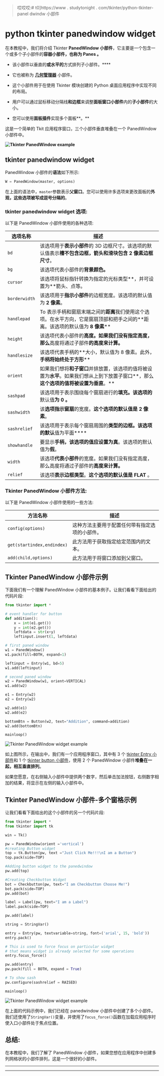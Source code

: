 > 哎哎哎:# t0]https://www . studytonight . com/tkinter/python-tkinter-panel dwindw 小部件


# python tkinter panedwindow widget

在本教程中，我们将介绍 Tkinter **PanedWindow 小部件**，它主要是一个包含一个或多个子小部件的**容器小部件，也称为 **Panes** 。**

*   该小部件以垂直的**或水平的**方式排列子小部件。****

*   它也被称为 [**几何管理器**](https://www.studytonight.com/tkinter/python-tkinter-geometry-manager) 小部件。

*   这个小部件用于在使用 Tkinter 模块创建的 Python 桌面应用程序中实现不同的布局。

*   用户可以通过鼠标移动分隔线**和边框**来调整**面板窗口小部件**内的**子小部件**的大小。

*   您可以使用**面板插件**实现多个面板**。**

这是一个简单的 Tkit 应用程序窗口，三个小部件垂直堆叠在一个 PanedWindow 小部件中。

**![Tkinter PanedWindow example](img/86de9c5bbd43fc11438b87df712bf091.png)**

## tkinter panedwindow widget

PanedWindow 小部件的**语法**如下所示:

```py
W = PanedWindow(master, options) 
```

在上面的语法中，`master`参数表示**父窗口**。您可以使用许多选项来更改面板的**外观，这些选项被写成逗号分隔的**。

### tkinter panedwindow widget 选项:

以下是 PanedWindow 小部件使用的各种选项:

| **选项名称** | **描述** |
| --- | --- |
| `bd` | 该选项用于**表示小部件**的 3D 边框尺寸。该选项的默认值表示**槽不包含边框，箭头和滑块包含 2 像素边框尺寸**。 |
| `bg` | 该选项代表小部件的**背景颜色。** |
| `cursor` | 该选项将鼠标指针转换为指定的光标类型**，并可设置为**箭头、点等。 |
| `borderwidth` | 该选项用于**指示小部件**的边框宽度。该选项的默认值为 **2 像素**。 |
| `handlepad` | To 表示手柄和窗扇末端之间的**距离**我们使用这个选项。在水平方向，它是窗扇顶部和把手之间的**距离。该选项的默认值为 **8 像素**** |
| `height` | 该选项代表小部件的**高度。如果我们没有指定高度，那么**高度将通过子部件**的高度来计算。** |
| `handlesize` | 该选项代表手柄的**大小，默认值为 8 像素。此外，**手柄将始终处于方形**** |
| `orient` | 如果我们想将**和子窗口**并排放置，该选项的值将被设置为**水平**。如果我们想从上到下放置子窗口**，那么**这个选项的值将被设置为垂直**。** |
| `sashpad` | 该选项用于表示围绕每个窗扇进行的**填充。该选项的**默认值**为 **0** 。** |
| `sashwidth` | 该**选项指示窗扇**的宽度。**这个选项的默认值是 2 像素**。 |
| `sashrelief` | 该选项用于表示每个窗扇周围的**类型的边框。该选项的默认**值为平面**** |
| `showhandle` | 要显示**手柄，该选项的值应设置为真**。该选项的默认值为**假**。 |
| `width` | 该选项**代表小部件**的宽度。如果我们没有指定高度，那么高度将通过子部件的**高度来计算。** |
| `relief` | 该选项**表示边框类型**。**这个选项的默认值是 FLAT** 。 |

### Tkinter PanedWindow 小部件方法:

以下是 PanedWindow 小部件使用的一些方法:

| **方法名称** | **描述** |
| --- | --- |
| `config(options)` | 这种方法主要用于配置任何带有指定选项的小部件。 |
| `get(startindex,endindex)` | 此方法用于获取指定给定范围内的文本。 |
| `add(child,options)` | 此方法用于将窗口添加到父窗口。 |

## Tkinter PanedWindow 小部件示例

下面我们有一个理解 PanedWindow 小部件的基本例子。让我们看看下面给出的代码片段:

```py
from tkinter import *  

# event handler for button
def addition():  
    x = int(e1.get())  
    y = int(e2.get())  
    leftdata = str(x+y)  
    leftinput.insert(1, leftdata)  

# first paned window
w1 = PanedWindow()  
w1.pack(fill=BOTH, expand=1)  

leftinput = Entry(w1, bd=5)  
w1.add(leftinput)  

# second paned window
w2 = PanedWindow(w1, orient=VERTICAL)  
w1.add(w2)  

e1 = Entry(w2)
e2 = Entry(w2)

w2.add(e1)  
w2.add(e2)  

bottomBtn = Button(w2, text="Addition", command=addition)  
w2.add(bottomBtn)  

mainloop()
```

![Tkinter PanedWindow widget example](img/499e2565d6ca9fd656082a93c7bc1fc3.png)

如上图所示，在输出中，我们有一个应用程序窗口，其中有 3 个 [tkinter Entry 小部件](https://www.studytonight.com/tkinter/python-tkinter-entry-widget)和 1 个 [tkinter button 小部件](https://www.studytonight.com/tkinter/python-tkinter-button-widget)，使用 2 个 PanedWindow 小部件**堆叠在一起，相互垂直排列**。

如果您愿意，在右侧输入小部件中提供两个数字，然后单击加法按钮，右侧数字相加的结果，将显示在左侧的输入小部件中。

## Tkinter PanedWindow 小部件-多个窗格示例

让我们看看下面给出的这个小部件的另一个代码片段:

```py
from tkinter import * 
from tkinter import tk 

win = Tk() 

pw = PanedWindow(orient ='vertical') 
#creating Button widget 
top = tk.Button(pw, text ="Just Click Me!!!\nI am a Button") 
top.pack(side=TOP) 

#Adding button widget to the panedwindow 
pw.add(top) 

#Creating Checkbutton Widget 
bot = Checkbutton(pw, text="I am Checkbutton Choose Me!") 
bot.pack(side=TOP) 
pw.add(bot) 

label = Label(pw, text="I am a Label") 
label.pack(side=TOP) 

pw.add(label) 

string = StringVar() 

entry = Entry(pw, textvariable=string, font=('arial', 15, 'bold')) 
entry.pack() 

# This is used to force focus on particular widget 
# that means widget is already selected for some operations 
entry.focus_force() 

pw.add(entry) 
pw.pack(fill = BOTH, expand = True) 

# To show sash 
pw.configure(sashrelief = RAISED) 

mainloop() 
```

![Tkinter PanedWindow widget example](img/0d3270e06a360f27bb4f269f1dfa0f7e.png)

在上面的代码示例中，我们已经在 panedwindow 小部件中创建了多个小部件。我们还使用了`StringVar()`变量，并使用了`focus_force()`函数在加载应用程序时使入口小部件处于焦点位置。

## 总结:

在本教程中，我们了解了 PanedWindow 小部件，如果您想在应用程序中创建多列网格状的小部件排列，这是一个很好的小部件。

* * *

* * *